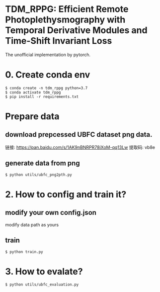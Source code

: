 # TDM_RPPG: Efficient Remote Photoplethysmography with Temporal Derivative Modules and Time-Shift Invariant Loss

The unofficial implementation by pytorch.


# 0. Create conda env
```
$ conda create -n tdm_rppg python=3.7
$ conda activate tdm_rppg
$ pip install -r requirements.txt
```
# Prepare data
## download prepcessed UBFC dataset png data.
链接: https://pan.baidu.com/s/1AK9nBNRPR78iXoM-qq13Lw 提取码: vb8e
## generate data from png
```
$ python utils/ubfc_png2pth.py
```

# 2. How to config and train it?

## modify your own config.json
modify data path as yours

## train
```
$ python train.py
```

# 3. How to evalate?
```
$ python utils/ubfc_evaluation.py
```

